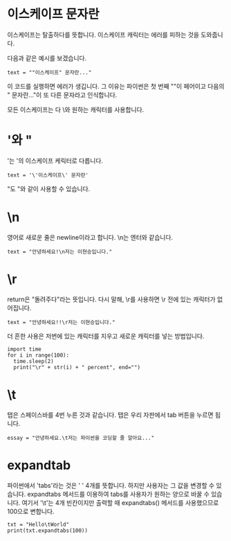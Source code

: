 # 이스케이프 문자란

이스케이프는 탈출하다를 뜻합니다. 이스케이프 캐릭터는 에러를 피하는 것을 도와줍니다.

다음과 같은 예시를 보겠습니다.

```
text = ""이스케이프" 문자란..."
```

이 코드를 실행하면 에러가 생깁니다. 그 이유는 파이썬은 첫 번째 ""이 페어이고 다음의 " 문자란..."이 또 다른 문자라고 인식합니다.

모든 이스케이프는 다 \와 원하는 캐릭터를 사용합니다.

# \'와 \"

\'는 '의 이스케이프 케릭터로 다릅니다.

```
text = '\'이스케이프\' 문자란'
```

\"도 "와 같이 사용할 수 있습니다.

# \n

영어로 새로운 줄은 newline이라고 합니다. \n는 엔터와 같습니다.

```
text = "안녕하세요!\n저는 이현승입니다."
```

# \r

return은 "돌려주다"라는 뜻입니다. 다시 말해, \r를 사용하면 \r 전에 있는 캐릭터가 없어집니다.

```
text = "안녕하세요!!\r저는 이현승입니다."
```

더 흔한 사용은 저번에 있는 캐릭터를 지우고 새로운 캐릭터를 넣는 방법입니다.

```
import time
for i in range(100):
  time.sleep(2)
  print("\r" + str(i) + " percent", end="")
```

# \t

탭은 스페이스바를 4번 누른 것과 같습니다. 탭은 우리 자판에서 tab 버튼을 누르면 됩니다.

```
essay = "안녕하세요.\t저는 파이썬을 코딩할 줄 알아요..."
```

# expandtab

파이썬에서 'tabs'라는 것은 ' ' 4개를 뜻합니다. 하지만 사용자는 그 값을 변경할 수 있습니다. expandtabs 메서드를 이용하여 tabs를 사용자가 원하는 양으로 바꿀 수 있습니다. 여기서 '\t'는 4개 빈칸이지만 출력할 때 expandtabs() 메서드를 사용했으므로 100으로 변합니다.

```
txt = "Hello\tWorld"
print(txt.expandtabs(100))
```
